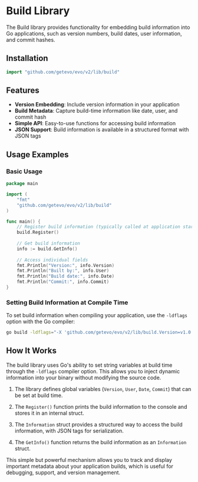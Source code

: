 # Build Library

The Build library provides functionality for embedding build information into Go applications, such as version numbers, build dates, user information, and commit hashes.

## Installation

```go
import "github.com/getevo/evo/v2/lib/build"
```

## Features

- **Version Embedding**: Include version information in your application
- **Build Metadata**: Capture build-time information like date, user, and commit hash
- **Simple API**: Easy-to-use functions for accessing build information
- **JSON Support**: Build information is available in a structured format with JSON tags

## Usage Examples

### Basic Usage

```go
package main

import (
    "fmt"
    "github.com/getevo/evo/v2/lib/build"
)

func main() {
    // Register build information (typically called at application startup)
    build.Register()
    
    // Get build information
    info := build.GetInfo()
    
    // Access individual fields
    fmt.Println("Version:", info.Version)
    fmt.Println("Built by:", info.User)
    fmt.Println("Build date:", info.Date)
    fmt.Println("Commit:", info.Commit)
}
```

### Setting Build Information at Compile Time

To set build information when compiling your application, use the `-ldflags` option with the Go compiler:

```bash
go build -ldflags="-X 'github.com/getevo/evo/v2/lib/build.Version=v1.0.0' -X 'github.com/getevo/evo/v2/lib/build.User=developer' -X 'github.com/getevo/evo/v2/lib/build.Date=2025-08-03' -X 'github.com/getevo/evo/v2/lib/build.Commit=e21cf23'" main.go
```

## How It Works

The build library uses Go's ability to set string variables at build time through the `-ldflags` compiler option. This allows you to inject dynamic information into your binary without modifying the source code.

1. The library defines global variables (`Version`, `User`, `Date`, `Commit`) that can be set at build time.

2. The `Register()` function prints the build information to the console and stores it in an internal struct.

3. The `Information` struct provides a structured way to access the build information, with JSON tags for serialization.

4. The `GetInfo()` function returns the build information as an `Information` struct.

This simple but powerful mechanism allows you to track and display important metadata about your application builds, which is useful for debugging, support, and version management.

